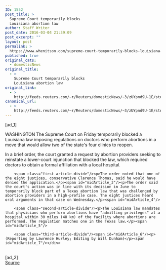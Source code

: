 ```yaml
---
ID: 1552
post_title: >
  Supreme Court temporarily blocks
  Louisiana abortion law
author: Staff Writer
post_date: 2016-03-04 21:39:09
post_excerpt: ""
layout: post
permalink: >
  https://www.whenitson.com/supreme-court-temporarily-blocks-louisiana-abortion-law/
published: true
original_cats:
  - domesticNews
original_title:
  - >
    Supreme Court temporarily blocks
    Louisiana abortion law
original_link:
  - >
    http://feeds.reuters.com/~r/Reuters/domesticNews/~3/zUYpnd9U-1E/story01.htm
canonical_url:
  - >
    http://feeds.reuters.com/~r/Reuters/domesticNews/~3/zUYpnd9U-1E/story01.htm
---
```

 [ad_1]
<br><div id="articleText">
<span id="midArticle_start"/>

<span id="midArticle_0"/><span class="focusParagraph" readability="3"><p><span class="articleLocation">WASHINGTON</span> The Supreme Court on Friday temporarily blocked a Louisiana law imposing regulations on doctors who perform abortions in a move that would allow two of the state's four clinics to reopen.</p></span><span id="midArticle_1"/><p>In a brief order, the court granted a request by abortion providers seeking to reinstate a lower-court injunction that blocked the law, which required doctors to obtain a formal affiliation with a local hospital.</p><span id="midArticle_2"/>
        
        <span class="first-article-divide"/><p>The order noted that one of the eight justices, conservative Clarence Thomas, said he would have denied the application.</p><span id="midArticle_3"/><p>The order said the court's action was in line with its decision in June to temporarily block part of a Texas abortion law that was challenged by abortion providers in a high-profile case. The eight justices heard oral arguments in that case on Wednesday.</p><span id="midArticle_4"/>
        
        <span class="second-article-divide"/><p>The Louisiana law mandates that physicians who perform abortions have "admitting privileges" at a hospital within 30 miles (48 km) of the facility where abortions are performed. The regulation matches one in the Texas law.</p><span id="midArticle_5"/>
        
        <span class="third-article-divide"/><span id="midArticle_6"/><p> (Reporting by Lawrence Hurley; Editing by Will Dunham)</p><span id="midArticle_7"/></div>
<br>[ad_2]
<br><a href="http://feeds.reuters.com/~r/Reuters/domesticNews/~3/zUYpnd9U-1E/story01.htm">Source </a>